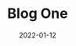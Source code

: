 ---
title: "Blog One"
description: "Blog One"
keywords: "Blog One"
layout: single-blog
#icon: "icon_cone_alt"
image: "/img/blogs/4.jpg"
detailpageimage: "/img/blogs/detail-image.jpg"
alt_txt: "image alt text"
title_txt: "image title text"
imagecaption: "image caption text"
title_listing_page: "What Curling Irons Are The Best Ones"
summary_listing_page: "Blog One At vero eos et accusam et justo duo dolores et ea rebum. Stet gubergren no sea takimata sanctus est"
categories: ["Learning", "Web Development"]
socialshare: true
draft: false
weight: 1
date: 2022-01-12
---